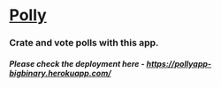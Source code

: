 
# [Polly](https://pollyapp-bigbinary.herokuapp.com/)

### Crate and vote polls with this app.

##### Please check the deployment here - https://pollyapp-bigbinary.herokuapp.com/
